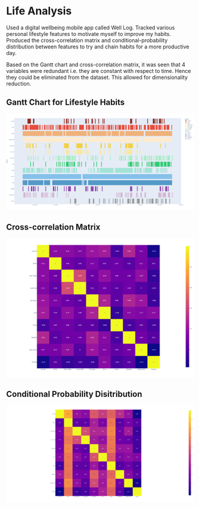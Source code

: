 # Life Analysis
Used a digital wellbeing mobile app called Well Log. Tracked various personal lifestyle features to motivate myself to improve my habits. Produced the cross-correlation matrix and conditional-probability distribution between features to try and chain habits for a more productive day. 

Based on the Gantt chart and cross-correlation matrix, it was seen that 4 variables were redundant i.e. they are constant with respect to time. Hence they could be eliminated from the dataset. This allowed for dimensionality reduction.

## Gantt Chart for Lifestyle Habits
![screenshot](Images/Life%20Analysis.png)

## Cross-correlation Matrix
![screenshot](Images/CrossCorrelationMatrix.png)

## Conditional Probability Disitribution
![screenshot](Images/ConditionalProbabilityDistribution.png)


